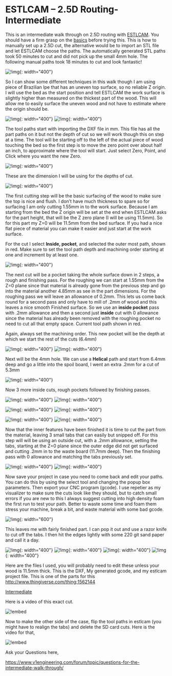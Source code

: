 # ESTLCAM – 2.5D Routing- Intermediate

This is an intermediate walk through on 2.5D routing with [ESTLCAM](http://estlcam.de/). You should
have a firm grasp on the [basics](../software/estlcam-basics.md) before trying this. This is how to
manually set up a 2.5D cut, the alternative would be to import an STL file and let ESTLCAM choose
the paths. The automatically generated STL paths took 50 minutes to cut and did not pick up the
small 4mm hole. The following manual paths took 18 minutes to cut and look fantastic!

![!img](https://www.v1engineering.com/wp-content/uploads/2016/07/IMG_20160719_190511.jpg){: width="400"}

So I can show some different techniques in this walk though I am using piece of Brazilian Ipe that
has an uneven top surface, so no reliable Z origin. I will use the bed as the start position and
tell ESTLCAM the work surface is slightly higher than measured on the thickest part of the wood.
This will allow me to easily surface the uneven wood and not have to estimate where the origin
should be.

![!img](https://www.v1engineering.com/wp-content/uploads/2016/07/IMG_20160715_142616.jpg){: width="400"}
![!img](https://www.v1engineering.com/wp-content/uploads/2016/07/inter.jpg){: width="400"}

The tool paths start with importing the DXF file in mm. This file has all the part paths on it but
not the depth of cut so we will work though this on step at a time. The tool will be starting off to
the left of the actual piece of wood touching the bed so the first step is to move the zero point
over about half an inch, to approximate where the tool will start. Just select Zero, Point, and
Click where you want the new Zero.

![!img](https://www.v1engineering.com/wp-content/uploads/2016/07/NewZero.jpg){: width="400"}

These are the dimension I will be using for the depths of cut.

![!img](https://www.v1engineering.com/wp-content/uploads/2016/07/dimiso.jpg){: width="400"}

The first cutting step will be the basic surfacing of the wood to make sure the top is nice and
flush. I don’t have much thickness to spare so for surfacing I am only cutting 1.55mm in to the
work surface. Because I am starting from the bed the Z origin will be set at the end when ESTLCAM
asks for the part height, that will be the Z zero plane (I will be using 11.5mm). So for this part
my Z=0 will be 11.5mm from the bed surface. If you had a nice flat piece of material you can make
it easier and just start at the work surface.

For the cut I select **Inside, pocket**, and selected the outer most path, shown in red. Make sure
to set the tool path depth and machining order starting at one and increment by at least one.

![!img](https://www.v1engineering.com/wp-content/uploads/2016/07/I1.jpg){: width="400"}

The next cut will be a pocket taking the whole surface down in 2 steps, a rough and finishing pass.
For the roughing we can start at 1.55mm from the Z=0 plane since that material is already gone from
the previous step and go into the material another 4.85mm as see in the part dimensions. For the
roughing pass we will leave an allowance of 0.2mm. This lets us come back round for a second pass
and only have to mill of .2mm of wood and this leaves a nice smooth Finished surface. So we use an
**inside pocket** pass with .2mm allowance and then a second just **inside** cut with 0 allowance
since the material has already been removed with the roughing pocket no need to cut all that empty
space. Current tool path shown in red.

Again, always set the machining order. This new pocket will be the depth at which we start the
rest of the cuts (6.4mm)

![!img](https://www.v1engineering.com/wp-content/uploads/2016/07/I2.jpg){: width="400"}
![!img](https://www.v1engineering.com/wp-content/uploads/2016/07/I3.jpg){: width="400"}

Next will be the 4mm hole. We can use a **Helical** path and start from 6.4mm deep and go a little
into the spoil board, I went an extra .2mm for a cut of 5.3mm

![!img](https://www.v1engineering.com/wp-content/uploads/2016/07/I4.jpg){: width="400"}

Now 3 more inside cuts,  rough pockets followed by finishing passes.

![!img](https://www.v1engineering.com/wp-content/uploads/2016/07/I5.jpg){: width="400"}
![!img](https://www.v1engineering.com/wp-content/uploads/2016/07/I6.jpg){: width="400"}

![!img](https://www.v1engineering.com/wp-content/uploads/2016/07/I7.jpg){: width="400"}
![!img](https://www.v1engineering.com/wp-content/uploads/2016/07/I8.jpg){: width="400"}

![!img](https://www.v1engineering.com/wp-content/uploads/2016/07/I9.jpg){: width="400"}
![!img](https://www.v1engineering.com/wp-content/uploads/2016/07/I10.jpg){: width="400"}

Now that the inner features have been finished it is time to cut the part from the material,
leaving 3 small tabs that can easily but snipped off. For this step will will be using an
outside cut, with a .2mm allowance, setting the tabs, starting at the Z=0 plane since the outer
edge did not get surfaced and cutting .2mm in to the waste board (11.7mm deep). Then the
finishing pass with 0 allowance and matching the tabs previously set.

![!img](https://www.v1engineering.com/wp-content/uploads/2016/07/I11.jpg){: width="400"}
![!img](https://www.v1engineering.com/wp-content/uploads/2016/07/I12.jpg){: width="400"}

Now save your project in case you need to come back and edit your paths. You can do this by
using the select tool and changing the popup box parameters. Then export your CNC program
(gcode). I use repetier as my visualizer to make sure the cuts look like they should, but to
catch small errors if you are new to this I always suggest cutting into high density foam the
first run to test your path. Better to waste some time and foam them stress your machine, break
a bit, and waste material with some bad gcode.

![!img](https://www.v1engineering.com/wp-content/uploads/2016/07/I13.jpg){: width="600"}

This leaves me with fairly finished part. I can pop it out and use a razor knife to cut off
the tabs. I then hit the edges lightly with some 220 git sand paper and call it a day.

![!img](https://www.v1engineering.com/wp-content/uploads/2016/07/IMG_20160715_144938.jpg){: width="400"}
![!img](https://www.v1engineering.com/wp-content/uploads/2016/07/IMG_20160715_145020.jpg){: width="400"}
![!img](https://www.v1engineering.com/wp-content/uploads/2016/07/IMG_20160711_202100.jpg){: width="400"}
![!img](https://www.v1engineering.com/wp-content/uploads/2016/07/IMG_20160715_145757.jpg){: width="400"}

Here are the files I used, you will probably need to edit these unless your wood is 11.5mm
thick. This is the DXF, My generated gcode, and my estlcam project file. This is one of the
parts for this http://www.thingiverse.com/thing:1562144

[Intermediate](https://www.v1engineering.com/wp-content/uploads/2016/07/Intermediate.zip)

Here is a video of this exact cut.

![!embed](http://www.youtube.com/watch?v=iHAhtaadcCg)

Now to make the other side of the case, flip the tool paths in estlcam (you might have to
realign the tabs) and delete the SD card cuts. Here is the video for that,

![!embed](http://www.youtube.com/watch?v=P3_HOwyE9BY)

Ask your Questions here,

https://www.v1engineering.com/forum/topic/questions-for-the-intermediate-walk-through/
